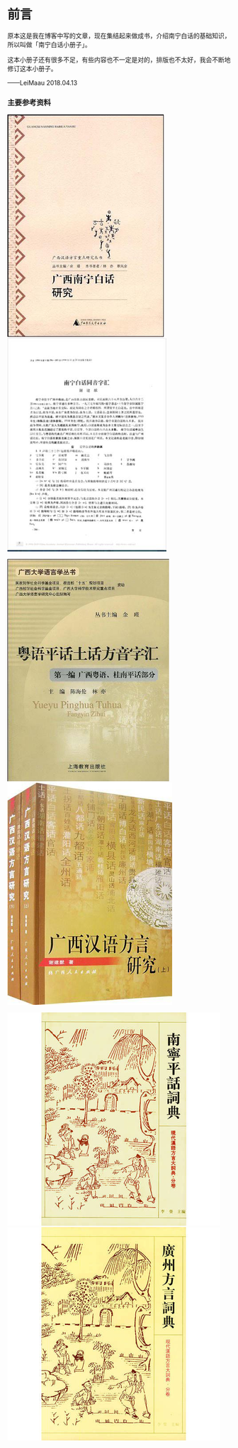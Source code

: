 # 前言

原本这是我在博客中写的文章，现在集结起来做成书，介绍南宁白话的基础知识，所以叫做「南宁白话小册子」。

这本小册子还有很多不足，有些内容也不一定是对的，排版也不太好，我会不断地修订这本小册子。

——LeiMaau 2018.04.13

### 主要参考资料

![林亦、覃凤余《广西南宁白话研究》](/img/readme/import.jpg) ![谢建猷《南宁白话同音字汇》](/img/readme/import2.jpg)

![陈海伦、林亦《粤语平话土话方音字汇》](/img/readme/import4.jpg) ![谢建猷《广西汉语方言研究》](/img/readme/import3.jpg)

![覃远雄、韦树关、卞成林《南宁平话词典》](/img/readme/import5.jpg) ![白宛如《广州方言词典》](/img/readme/import6.jpg)
